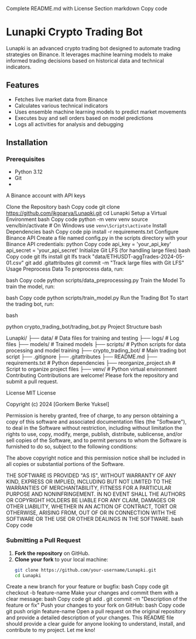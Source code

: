 Complete README.md with License Section
markdown
Copy code
# Lunapki Crypto Trading Bot

Lunapki is an advanced crypto trading bot designed to automate trading strategies on Binance. It leverages machine learning models to make informed trading decisions based on historical data and technical indicators.

## Features
- Fetches live market data from Binance
- Calculates various technical indicators
- Uses ensemble machine learning models to predict market movements
- Executes buy and sell orders based on model predictions
- Logs all activities for analysis and debugging

## Installation

### Prerequisites
- Python 3.12
- Git
-
A Binance account with API keys

Clone the Repository
bash
Copy code
git clone https://github.com/jkgoarya/Lunapki.git
cd Lunapki
Setup a Virtual Environment
bash
Copy code
python -m venv venv
source venv/bin/activate  # On Windows use `venv\Scripts\activate`
Install Dependencies
bash
Copy code
pip install -r requirements.txt
Configure Binance API
Create a file named config.py in the scripts directory with your Binance API credentials:
python
Copy code
api_key = 'your_api_key'
api_secret = 'your_api_secret'
Initialize Git LFS (for handling large files)
bash
Copy code
git lfs install
git lfs track "data/ETHUSDT-aggTrades-2024-05-01.csv"
git add .gitattributes
git commit -m "Track large files with Git LFS"
Usage
Preprocess Data
To preprocess data, run:

bash
Copy code
python scripts/data_preprocessing.py
Train the Model
To train the model, run:

bash
Copy code
python scripts/train_model.py
Run the Trading Bot
To start the trading bot, run:

bash

python crypto_trading_bot/trading_bot.py
Project Structure
bash

Lunapki/
├── data/                   # Data files for training and testing
├── logs/                   # Log files
├── models/                 # Trained models
├── scripts/                # Python scripts for data processing and model training
├── crypto_trading_bot/     # Main trading bot script
├── .gitignore
├── .gitattributes
├── README.md
├── requirements.txt        # Python dependencies
├── reorganize_project.sh   # Script to organize project files
├── venv/                   # Python virtual environment
Contributing
Contributions are welcome! Please fork the repository and submit a pull request.

License
MIT License

Copyright (c) 2024 [Gorkem Berke Yuksel]

Permission is hereby granted, free of charge, to any person obtaining a copy
of this software and associated documentation files (the "Software"), to deal
in the Software without restriction, including without limitation the rights
to use, copy, modify, merge, publish, distribute, sublicense, and/or sell
copies of the Software, and to permit persons to whom the Software is
furnished to do so, subject to the following conditions:

The above copyright notice and this permission notice shall be included in all
copies or substantial portions of the Software.

THE SOFTWARE IS PROVIDED "AS IS", WITHOUT WARRANTY OF ANY KIND, EXPRESS OR
IMPLIED, INCLUDING BUT NOT LIMITED TO THE WARRANTIES OF MERCHANTABILITY,
FITNESS FOR A PARTICULAR PURPOSE AND NONINFRINGEMENT. IN NO EVENT SHALL THE
AUTHORS OR COPYRIGHT HOLDERS BE LIABLE FOR ANY CLAIM, DAMAGES OR OTHER
LIABILITY, WHETHER IN AN ACTION OF CONTRACT, TORT OR OTHERWISE, ARISING FROM,
OUT OF OR IN CONNECTION WITH THE SOFTWARE OR THE USE OR OTHER DEALINGS IN THE
SOFTWARE.
bash
Copy code

### Submitting a Pull Request

1. **Fork the repository** on GitHub.
2. **Clone your fork** to your local machine:
   ```bash
   git clone https://github.com/your-username/Lunapki.git
   cd Lunapki
Create a new branch for your feature or bugfix:
bash
Copy code
git checkout -b feature-name
Make your changes and commit them with a clear message:
bash
Copy code
git add .
git commit -m "Description of the feature or fix"
Push your changes to your fork on GitHub:
bash
Copy code
git push origin feature-name
Open a pull request on the original repository and provide a detailed description of your changes.
This README file should provide a clear guide for anyone looking to understand, install, and contribute to my project. Let me kno!
